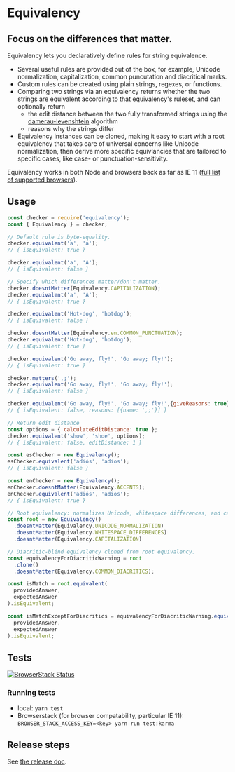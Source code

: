 # Equivalency

## Focus on the differences that matter.

Equivalency lets you declaratively define rules for string equivalence.

- Several useful rules are provided out of the box, for example, Unicode
  normalization, capitalization, common puncutation and diacritical marks.
- Custom rules can be created using plain strings, regexes, or functions.
- Comparing two strings via an equivalency returns whether the two strings are
  equivalent according to that equivalency's ruleset, and can optionally
  return
  - the edit distance between the two fully transformed strings using the
  [damerau-levenshtein](https://www.npmjs.com/package/damerau-levenshtein)
  algorithm
  - reasons why the strings differ
- Equivalency instances can be cloned, making it easy to start with a root
  equivalency that takes care of universal concerns like Unicode
  normalization, then derive more specific equivlancies that are tailored to
  specific cases, like case- or punctuation-sensitivity.

Equivalency works in both Node and browsers back as far as IE 11 ([full list
of supported browsers](./.browserslistrc)).

## Usage

```js
const checker = require('equivalency');
const { Equivalency } = checker;

// Default rule is byte-equality.
checker.equivalent('a', 'a');
// { isEquivalent: true }

checker.equivalent('a', 'A');
// { isEquivalent: false }

// Specify which differences matter/don't matter.
checker.doesntMatter(Equivalency.CAPITALIZATION);
checker.equivalent('a', 'A');
// { isEquivalent: true }

checker.equivalent('Hot-dog', 'hotdog');
// { isEquivalent: false }

checker.doesntMatter(Equivalency.en.COMMON_PUNCTUATION);
checker.equivalent('Hot-dog', 'hotdog');
// { isEquivalent: true }

checker.equivalent('Go away, fly!', 'Go away; fly!');
// { isEquivalent: true }

checker.matters(',;');
checker.equivalent('Go away, fly!', 'Go away; fly!');
// { isEquivalent: false }

checker.equivalent('Go away, fly!', 'Go away; fly!',{giveReasons: true});
// { isEquivalent: false, reasons: [{name: ',;'}] }

// Return edit distance
const options = { calculateEditDistance: true };
checker.equivalent('show', 'shoe', options);
// { isEquivalent: false, editDistance: 1 }

const esChecker = new Equivalency();
esChecker.equivalent('adiós', 'adios');
// { isEquivalent: false }

const enChecker = new Equivalency();
enChecker.doesntMatter(Equivalency.ACCENTS);
enChecker.equivalent('adiós', 'adios');
// { isEquivalent: true }

// Root equivalency: normalizes Unicode, whitespace differences, and case.
const root = new Equivalency()
  .doesntMatter(Equivalency.UNICODE_NORMALIZATION)
  .doesntMatter(Equivalency.WHITESPACE_DIFFERENCES)
  .doesntMatter(Equivalency.CAPITALIZATION)

// Diacritic-blind equivalency cloned from root equivalency.
const equivalencyForDiacriticWarning = root
  .clone()
  .doesntMatter(Equivalency.COMMON_DIACRITICS);

const isMatch = root.equivalent(
  providedAnswer,
  expectedAnswer
).isEquivalent;

const isMatchExceptForDiacritics = equivalencyForDiacriticWarning.equivalent(
  providedAnswer,
  expectedAnswer
).isEquivalent;
```

## Tests

[![BrowserStack
Status](https://www.browserstack.com/automate/badge.svg?badge_key=b1pkZFN2ejJFVzFDZHhNeHUydk9HSlRxUUk1M1ZGRzZidDZKUU9NTksxdz0tLUI2MFRlazFhUW8rQU82MmxTMDdvNUE9PQ==--c1cd245939097acf9f1b9399a2db0661b6738e7d)](https://www.browserstack.com/automate/public-build/b1pkZFN2ejJFVzFDZHhNeHUydk9HSlRxUUk1M1ZGRzZidDZKUU9NTksxdz0tLUI2MFRlazFhUW8rQU82MmxTMDdvNUE9PQ==--c1cd245939097acf9f1b9399a2db0661b6738e7d)

### Running tests

- local: `yarn test`
- Browserstack (for browser compatability, particular IE 11): `BROWSER_STACK_ACCESS_KEY=<key> yarn run test:karma`

## Release steps

See [the release doc](./docs/release.md).
